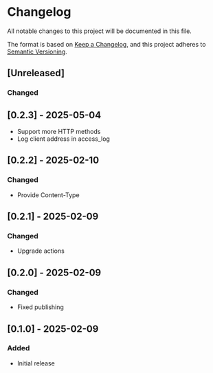 # Changelog
All notable changes to this project will be documented in this file.

The format is based on [Keep a Changelog](https://keepachangelog.com/en/1.0.0/),
and this project adheres to [Semantic Versioning](https://semver.org/spec/v2.0.0.html).

## [Unreleased]
### Changed

## [0.2.3] - 2025-05-04
- Support more HTTP methods
- Log client address in access_log

## [0.2.2] - 2025-02-10
### Changed
- Provide Content-Type

## [0.2.1] - 2025-02-09
### Changed
- Upgrade actions

## [0.2.0] - 2025-02-09
### Changed
- Fixed publishing

## [0.1.0] - 2025-02-09
### Added
- Initial release
